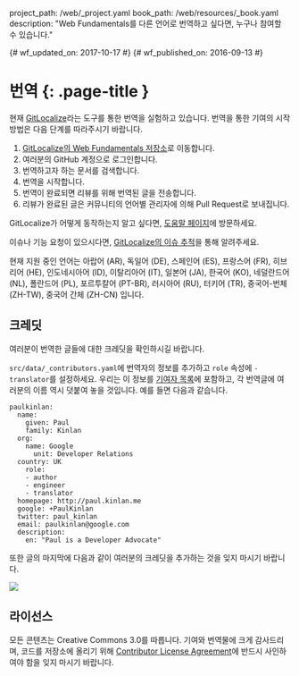 project_path: /web/_project.yaml
book_path: /web/resources/_book.yaml
description: "Web Fundamentals를 다른 언어로 번역하고 싶다면, 누구나 참여할 수 있습니다."

{# wf_updated_on: 2017-10-17 #}
{# wf_published_on: 2016-09-13 #}

# 번역 {: .page-title }


<!--div class="attempt-right">
  <figure>
    <img src="/web/images/gitlocalize_image0.png">
  </figure>
</div-->


현재 [GitLocalize](https://gitlocalize.com/)라는 도구를 통한 번역을 실험하고 있습니다. 번역을 통한 기여의 시작
방법은 다음 단계를 따라주시기 바랍니다.

1. [GitLocalize의 Web Fundamentals 저장소](https://gitlocalize.com/repo/107)로 이동합니다.
2. 여러분의 GitHub 계정으로 로그인합니다.
3. 번역하고자 하는 문서를 검색합니다.
4. 번역을 시작합니다.
5. 번역이 완료되면 리뷰를 위해 번역된 글을 전송합니다.
6. 리뷰가 완료된 글은 커뮤니티의 언어별 관리자에 의해 Pull Request로 보내집니다.

GitLocalize가 어떻게 동작하는지 알고 싶다면, [도움말 페이지](https://docs.gitlocalize.com/)에 방문하세요.

이슈나 기능 요청이 있으시다면, [GitLocalize의 이슈
추적](https://github.com/gitlocalize/feedback/issues)을 통해 알려주세요.

현재 지원 중인 언어는 아랍어 (AR), 독일어 (DE), 스페인어 (ES),
프랑스어 (FR), 히브리어 (HE), 인도네시아어 (ID), 이탈리아어 (IT), 일본어 (JA),
한국어 (KO), 네덜란드어 (NL), 폴란드어 (PL), 포르투칼어 (PT-BR), 러시아어 (RU),
터키어 (TR), 중국어-번체 (ZH-TW), 중국어 간체 (ZH-CN) 입니다.

## 크레딧

여러분이 번역한 글들에 대한 크레딧을 확인하시길 바랍니다.

`src/data/_contributors.yaml`에 번역자의 정보를 추가하고 `role` 속성에
`- translator`를 설정하세요. 우리는 이 정보를 [기여자 목록](/web/resources/contributors)에 포함하고,
각 번역글에 여러분의 이름 역시 덧붙여 놓을 것입니다.
예를 들면 다음과 같습니다.

```
paulkinlan:
  name:
    given: Paul
    family: Kinlan
  org:
    name: Google
      unit: Developer Relations
  country: UK
    role:
    - author
    - engineer
    - translator
  homepage: http://paul.kinlan.me
  google: +PaulKinlan
  twitter: paul_kinlan
  email: paulkinlan@google.com
  description:
    en: "Paul is a Developer Advocate"
```

또한 글의 마지막에 다음과 같이 여러분의 크레딧을 추가하는 것을 잊지 마시기 바랍니다.

![](/web/images/gitlocalize_image1.png)

## 라이선스

모든 콘텐츠는 Creative Commons 3.0를 따릅니다.
기여와 번역물에 크게 감사드리며, 
코드를 저장소에 올리기 위해
[Contributor License
Agreement](https://github.com/google/WebFundamentals/blob/master/CONTRIBUTING.md)에
반드시 사인하여야 함을 잊지 마시기 바랍니다.
